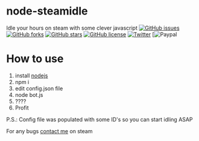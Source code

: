 # node-steamidle
Idle your hours on steam with some clever javascript
[![GitHub issues](https://img.shields.io/github/issues/SloRunner/node-steamidle.svg?style=plastic)](https://github.com/SloRunner/node-steamidle/issues)
[![GitHub forks](https://img.shields.io/github/forks/SloRunner/node-steamidle.svg?style=plastic)](https://github.com/SloRunner/node-steamidle/network)
[![GitHub stars](https://img.shields.io/github/stars/SloRunner/node-steamidle.svg?style=plastic)](https://github.com/SloRunner/node-steamidle/stargazers)
[![GitHub license](https://img.shields.io/badge/license-MIT-blue.svg?style=plastic)](https://raw.githubusercontent.com/SloRunner/node-steamidle/master/LICENSE)
[![Twitter](https://img.shields.io/twitter/url/https/github.com/SloRunner/node-steamidle.svg?style=social&style=plastic)](https://twitter.com/intent/tweet?text=Wow:&url=%5Bobject%20Object%5D)
[![Paypal](https://www.paypal.me/SloRunner)
# How to use
1. install [nodejs](https://nodejs.org/en/)
2. npm i
3. edit config.json file
4. node bot.js
5. ????
6. Profit

P.S.: Config file was populated with some ID's so you can start idling ASAP

For any bugs [contact me](http://steamcommunity.com/profiles/76561198129634369) on steam
